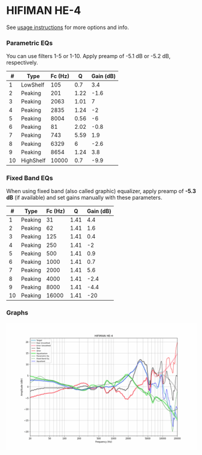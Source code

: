 # HIFIMAN HE-4
See [usage instructions](https://github.com/jaakkopasanen/AutoEq#usage) for more options and info.

### Parametric EQs
You can use filters 1-5 or 1-10. Apply preamp of -5.1 dB or -5.2 dB, respectively.

|   # | Type      |   Fc (Hz) |    Q |   Gain (dB) |
|-----|-----------|-----------|------|-------------|
|   1 | LowShelf  |       105 | 0.7  |         3.4 |
|   2 | Peaking   |       201 | 1.22 |        -1.6 |
|   3 | Peaking   |      2063 | 1.01 |         7   |
|   4 | Peaking   |      2835 | 1.24 |        -2   |
|   5 | Peaking   |      8004 | 0.56 |        -6   |
|   6 | Peaking   |        81 | 2.02 |        -0.8 |
|   7 | Peaking   |       743 | 5.59 |         1.9 |
|   8 | Peaking   |      6329 | 6    |        -2.6 |
|   9 | Peaking   |      8654 | 1.24 |         3.8 |
|  10 | HighShelf |     10000 | 0.7  |        -9.9 |

### Fixed Band EQs
When using fixed band (also called graphic) equalizer, apply preamp of **-5.3 dB** (if available) and set gains manually with these parameters.

|   # | Type    |   Fc (Hz) |    Q |   Gain (dB) |
|-----|---------|-----------|------|-------------|
|   1 | Peaking |        31 | 1.41 |         4.4 |
|   2 | Peaking |        62 | 1.41 |         1.6 |
|   3 | Peaking |       125 | 1.41 |         0.4 |
|   4 | Peaking |       250 | 1.41 |        -2   |
|   5 | Peaking |       500 | 1.41 |         0.9 |
|   6 | Peaking |      1000 | 1.41 |         0.7 |
|   7 | Peaking |      2000 | 1.41 |         5.6 |
|   8 | Peaking |      4000 | 1.41 |        -2.4 |
|   9 | Peaking |      8000 | 1.41 |        -4.4 |
|  10 | Peaking |     16000 | 1.41 |       -20   |

### Graphs
![](./HIFIMAN%20HE-4.png)
